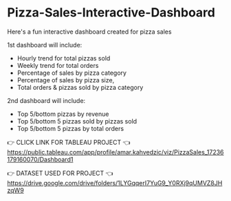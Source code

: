 # Pizza-Sales-Interactive-Dashboard

Here's a fun interactive dashboard created for pizza sales

1st dashboard will include:
- Hourly trend for total pizzas sold
- Weekly trend for total orders
- Percentage of sales by pizza category
- Percentage of sales by pizza size,
- Total orders & pizzas sold by pizza category

2nd dashboard will include:
- Top 5/bottom pizzas by revenue
- Top 5/bottom 5 pizzas sold by pizzas sold
- Top 5/bottom 5 pizzas by total orders

 👉 CLICK LINK FOR TABLEAU PROJECT 👈
https://public.tableau.com/app/profile/amar.kahvedzic/viz/PizzaSales_17236179160070/Dashboard1

👉 DATASET USED FOR PROJECT 👈
https://drive.google.com/drive/folders/1LYGqqerI7YuG9_Y0RXj9qUMVZ8JHzqW9

